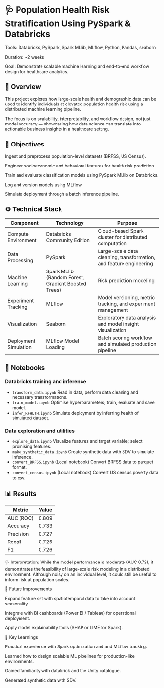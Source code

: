 # 🩺 Population Health Risk Stratification Using PySpark & Databricks

Tools: Databricks, PySpark, Spark MLlib, MLflow, Python, Pandas, seaborn

Duration: ~2 weeks

Goal: Demonstrate scalable machine learning and end-to-end workflow design for healthcare analytics.

## 📘 Overview

This project explores how large-scale health and demographic data can be used to identify individuals at elevated population health risk using a distributed machine learning pipeline.

The focus is on scalability, interpretability, and workflow design, not just model accuracy — showcasing how data science can translate into actionable business insights in a healthcare setting.

## 🎯 Objectives

Ingest and preprocess population-level datasets (BRFSS, US Census).

Engineer socioeconomic and behavioral features for health risk prediction.

Train and evaluate classification models using PySpark MLlib on Databricks.

Log and version models using MLflow.

Simulate deployment through a batch inference pipeline.

## ⚙️ Technical Stack

| **Component** | **Technology**                                     | **Purpose** |
|----------------|----------------------------------------------------|--------------|
| Compute Environment | Databricks Community Edition                       | Cloud-based Spark cluster for distributed computation |
| Data Processing | PySpark                                            | Large-scale data cleaning, transformation, and feature engineering |
| Machine Learning | Spark MLlib (Random Forest, Gradient Boosted Trees) | Risk prediction modeling |
| Experiment Tracking | MLflow                                             | Model versioning, metric tracking, and experiment management |
| Visualization | Seaborn                                            | Exploratory data analysis and model insight visualization |
| Deployment Simulation | MLflow Model Loading               | Batch scoring workflow and simulated production pipeline |

## 📂 Notebooks

### Databricks training and inference
- `transform_data.ipynb` Read in data, perform data cleaning and necessary transformations.
- `train_model.ipynb` Optimise hyperparameters; train, evaluate and save model.
- `infer_RFHLTH.ipynb` Simulate deployment by inferring health of simulated dataset. 

### Data exploration and utilities
- `explore_data.ipynb` Visualize features and target variable; select promising features. 
- `make_synthetic_data.ipynb` Create synthetic data with SDV to simulate inference. 
- `convert_BRFSS.ipynb` (Local notebook) Convert BRFSS data to parquet format.
- `convert_census.ipynb` (Local notebook) Convert US census poverty data to csv. 

## 📊 Results

|**Metric** | **Value** |
|----------|-----------|
|AUC (ROC)	| 0.809     |
|Accuracy	| 0.733     |
|Precision	| 0.727     |
|Recall	| 0.725     |
|F1 | 0.726     |

🩺 Interpretation:
While the model performance is moderate (AUC 0.73), it demonstrates the feasibility of large-scale risk modeling in a distributed environment. Although noisy on an individual level, it could still be useful to inform risk at population scales. 

🚀 Future Improvements

Expand feature set with spatiotemporal data to take into account seasonality.

Integrate with BI dashboards (Power BI / Tableau) for operational deployment.

Apply model explainability tools (SHAP or LIME for Spark).

🧩 Key Learnings

Practical experience with Spark optimization and and MLflow tracking.

Learned how to design scalable ML pipelines for production-like environments.

Gained familiarity with databrick and the Unity catalogue. 

Generated synthetic data with SDV.


